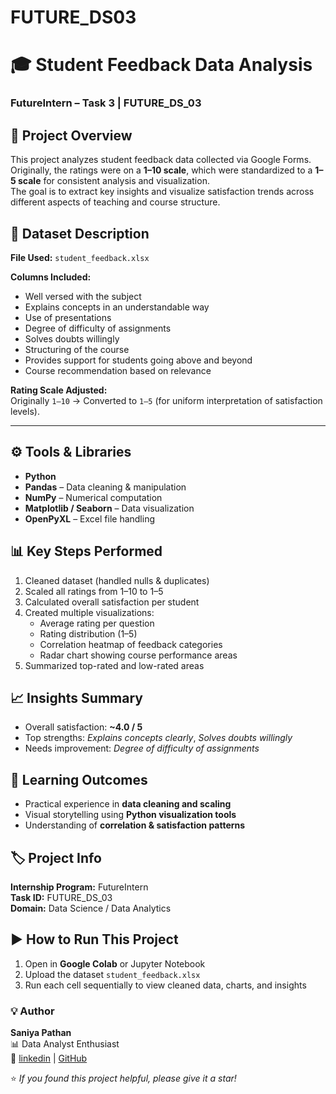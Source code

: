# FUTURE_DS03
# 🎓 Student Feedback Data Analysis  
### FutureIntern – Task 3 | FUTURE_DS_03  

## 📘 Project Overview  
This project analyzes student feedback data collected via Google Forms.  
Originally, the ratings were on a **1–10 scale**, which were standardized to a **1–5 scale** for consistent analysis and visualization.  
The goal is to extract key insights and visualize satisfaction trends across different aspects of teaching and course structure.  

## 🧩 Dataset Description  
**File Used:** `student_feedback.xlsx`  

**Columns Included:**
- Well versed with the subject  
- Explains concepts in an understandable way  
- Use of presentations  
- Degree of difficulty of assignments  
- Solves doubts willingly  
- Structuring of the course  
- Provides support for students going above and beyond  
- Course recommendation based on relevance  

**Rating Scale Adjusted:**  
Originally `1–10` → Converted to `1–5` (for uniform interpretation of satisfaction levels).

---

## ⚙️ Tools & Libraries  
- **Python**  
- **Pandas** – Data cleaning & manipulation  
- **NumPy** – Numerical computation  
- **Matplotlib / Seaborn** – Data visualization  
- **OpenPyXL** – Excel file handling  

## 📊 Key Steps Performed  
1. Cleaned dataset (handled nulls & duplicates)  
2. Scaled all ratings from 1–10 to 1–5  
3. Calculated overall satisfaction per student  
4. Created multiple visualizations:
   - Average rating per question  
   - Rating distribution (1–5)  
   - Correlation heatmap of feedback categories  
   - Radar chart showing course performance areas  
5. Summarized top-rated and low-rated areas



## 📈 Insights Summary  
- Overall satisfaction: **~4.0 / 5**  
- Top strengths: *Explains concepts clearly*, *Solves doubts willingly*  
- Needs improvement: *Degree of difficulty of assignments*  


## 🧠 Learning Outcomes  
- Practical experience in **data cleaning and scaling**  
- Visual storytelling using **Python visualization tools**  
- Understanding of **correlation & satisfaction patterns**  


## 🏷️ Project Info  
**Internship Program:** FutureIntern  
**Task ID:** FUTURE_DS_03  
**Domain:** Data Science / Data Analytics  


## ▶️ How to Run This Project  

1. Open in **Google Colab** or Jupyter Notebook  
2. Upload the dataset `student_feedback.xlsx`  
3. Run each cell sequentially to view cleaned data, charts, and insights  



### 💡 Author  
**Saniya Pathan**  
📊 Data Analyst Enthusiast  
🔗 [linkedin](www.linkedin.com/in/saniya-pathan-3a00b7354) | 
   [GitHub](https://github.com/SaniyaPathan12332)

⭐ *If you found this project helpful, please give it a star!*
